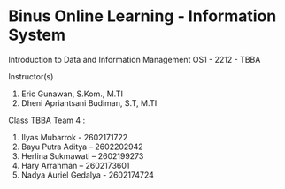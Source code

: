 # Binus Online Learning - Information System 
Introduction to Data and Information Management
OS1 - 2212 - TBBA

Instructor(s)
1. Eric Gunawan, S.Kom., M.TI
2. Dheni Apriantsani Budiman, S.T, M.TI

Class TBBA Team 4 :
1.	Ilyas Mubarrok - 2602171722
2.	Bayu Putra Aditya – 2602202942
3.	Herlina Sukmawati – 2602199273
4.	Hary Arrahman – 2602173601
5.	Nadya Auriel Gedalya - 2602174724
